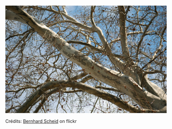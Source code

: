 ![Nathanaël](/images/2021-11-03.jpg)

Crédits: [Bernhard Scheid](https://www.flickr.com/people/bluntschli/) on flickr